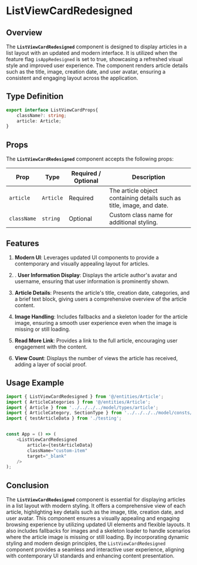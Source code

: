 # ListViewCardRedesigned

## Overview
The **`ListViewCardRedesigned`** component is designed to display articles in a list layout with an updated and modern interface. It is utilized when the feature flag  `isAppRedesigned` is set to true, showcasing a refreshed visual style and improved user experience. The component renders article details such as the title, image, creation date, and user avatar, ensuring a consistent and engaging layout across the application.

## Type Definition
```typescript
export interface ListViewCardProps{
    className?: string;
    article: Article;
}
```

## Props
The **`ListViewCardRedesigned`** component accepts the following props:

| Prop       | Type       | Required / Optional | Description                                                               |
|------------|------------|----------------------|---------------------------------------------------------------------------|
| `article` | `Article`   | Required             | The article object containing details such as title, image, and date.              |
| `className` | `string`   | Optional             | Custom class name for additional styling.                                 |


## Features
1. **Modern UI**:  Leverages updated UI components to provide a contemporary and visually appealing layout for articles.

2. . **User Information Display**: Displays the article author's avatar and username, ensuring that user information is prominently shown.

3. **Article Details**: Presents the article's title, creation date, categories, and a brief text block, giving users a comprehensive overview of the article content.

4. **Image Handling**: Includes fallbacks and a skeleton loader for the article image, ensuring a smooth user experience even when the image is missing or still loading.

5. **Read More Link**: Provides a link to the full article, encouraging user engagement with the content.

6. **View Count**: Displays the number of views the article has received, adding a layer of social proof.


## Usage Example

```typescript jsx
import { ListViewCardRedesigned } from '@/entities/Article';
import { ArticleCategories } from '@/entities/Article';
import { Article } from '../../../../model/types/article';
import { ArticleCategory, SectionType } from '../../../../model/consts/articleConsts';
import { testArticleData } from './testing';


const App = () => (
    <ListViewCardRedesigned
        article={testArticleData}
        className="custom-item"
        target="_blank"
    />
);
```
## Conclusion
The **`ListViewCardRedesigned`**  component is essential for displaying articles in a list layout with modern styling. It offers a comprehensive view of each article, highlighting key details such as the image, title, creation date, and user avatar. This component ensures a visually appealing and engaging browsing experience by utilizing updated UI elements and flexible layouts. It also includes fallbacks for images and a skeleton loader to handle scenarios where the article image is missing or still loading. By incorporating dynamic styling and modern design principles, the `ListViewCardRedesigned` component provides a seamless and interactive user experience, aligning with contemporary UI standards and enhancing content presentation.
